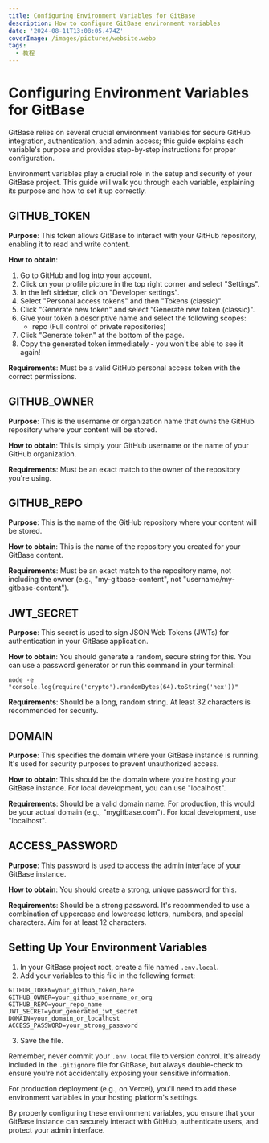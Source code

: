 ```yaml
---
title: Configuring Environment Variables for GitBase
description: How to configure GitBase environment variables
date: '2024-08-11T13:08:05.474Z'
coverImage: /images/pictures/website.webp
tags:
  - 教程
---
```

# Configuring Environment Variables for GitBase

GitBase relies on several crucial environment variables for secure GitHub integration, authentication, and admin access; this guide explains each variable's purpose and provides step-by-step instructions for proper configuration.

Environment variables play a crucial role in the setup and security of your GitBase project. This guide will walk you through each variable, explaining its purpose and how to set it up correctly.

## GITHUB_TOKEN

**Purpose**: This token allows GitBase to interact with your GitHub repository, enabling it to read and write content.

**How to obtain**: 
1. Go to GitHub and log into your account.
2. Click on your profile picture in the top right corner and select "Settings".
3. In the left sidebar, click on "Developer settings".
4. Select "Personal access tokens" and then "Tokens (classic)".
5. Click "Generate new token" and select "Generate new token (classic)".
6. Give your token a descriptive name and select the following scopes:
   - repo (Full control of private repositories)
7. Click "Generate token" at the bottom of the page.
8. Copy the generated token immediately - you won't be able to see it again!

**Requirements**: Must be a valid GitHub personal access token with the correct permissions.

## GITHUB_OWNER

**Purpose**: This is the username or organization name that owns the GitHub repository where your content will be stored.

**How to obtain**: This is simply your GitHub username or the name of your GitHub organization.

**Requirements**: Must be an exact match to the owner of the repository you're using.

## GITHUB_REPO

**Purpose**: This is the name of the GitHub repository where your content will be stored.

**How to obtain**: This is the name of the repository you created for your GitBase content.

**Requirements**: Must be an exact match to the repository name, not including the owner (e.g., "my-gitbase-content", not "username/my-gitbase-content").

## JWT_SECRET

**Purpose**: This secret is used to sign JSON Web Tokens (JWTs) for authentication in your GitBase application.

**How to obtain**: You should generate a random, secure string for this. You can use a password generator or run this command in your terminal:
```
node -e "console.log(require('crypto').randomBytes(64).toString('hex'))"
```

**Requirements**: Should be a long, random string. At least 32 characters is recommended for security.

## DOMAIN

**Purpose**: This specifies the domain where your GitBase instance is running. It's used for security purposes to prevent unauthorized access.

**How to obtain**: This should be the domain where you're hosting your GitBase instance. For local development, you can use "localhost".

**Requirements**: Should be a valid domain name. For production, this would be your actual domain (e.g., "mygitbase.com"). For local development, use "localhost".

## ACCESS_PASSWORD

**Purpose**: This password is used to access the admin interface of your GitBase instance.

**How to obtain**: You should create a strong, unique password for this.

**Requirements**: Should be a strong password. It's recommended to use a combination of uppercase and lowercase letters, numbers, and special characters. Aim for at least 12 characters.

## Setting Up Your Environment Variables

1. In your GitBase project root, create a file named `.env.local`.
2. Add your variables to this file in the following format:

```
GITHUB_TOKEN=your_github_token_here
GITHUB_OWNER=your_github_username_or_org
GITHUB_REPO=your_repo_name
JWT_SECRET=your_generated_jwt_secret
DOMAIN=your_domain_or_localhost
ACCESS_PASSWORD=your_strong_password
```

3. Save the file.

Remember, never commit your `.env.local` file to version control. It's already included in the `.gitignore` file for GitBase, but always double-check to ensure you're not accidentally exposing your sensitive information.

For production deployment (e.g., on Vercel), you'll need to add these environment variables in your hosting platform's settings.

By properly configuring these environment variables, you ensure that your GitBase instance can securely interact with GitHub, authenticate users, and protect your admin interface.
